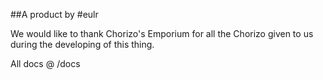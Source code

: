 ##A product by
#eulr

We would like to thank Chorizo's Emporium for all the Chorizo 
given to us during the developing of this thing. 

All docs @ /docs